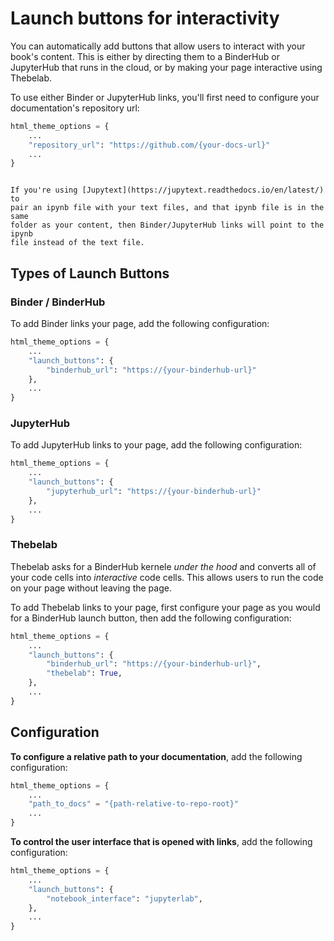 
# Launch buttons for interactivity

You can automatically add buttons that allow users to interact with your
book's content. This is either by directing them to a BinderHub or JupyterHub
that runs in the cloud, or by making your page interactive using Thebelab.

To use either Binder or JupyterHub links, you'll first need to configure your
documentation's repository url:

```python
html_theme_options = {
    ...
    "repository_url": "https://github.com/{your-docs-url}"
    ...
}
```

```{margin} Paired ipynb files

If you're using [Jupytext](https://jupytext.readthedocs.io/en/latest/) to
pair an ipynb file with your text files, and that ipynb file is in the same
folder as your content, then Binder/JupyterHub links will point to the ipynb
file instead of the text file.
```

## Types of Launch Buttons

### Binder / BinderHub

To add Binder links your page, add the following configuration:

```python
html_theme_options = {
    ...
    "launch_buttons": {
        "binderhub_url": "https://{your-binderhub-url}"
    },
    ...
}
```

### JupyterHub

To add JupyterHub links to your page, add the following configuration:

```python
html_theme_options = {
    ...
    "launch_buttons": {
        "jupyterhub_url": "https://{your-binderhub-url}"
    },
    ...
}
```

### Thebelab

Thebelab asks for a BinderHub kernele *under the hood* and converts all of your
code cells into *interactive* code cells. This allows users to run the code on
your page without leaving the page.

To add Thebelab links to your page, first configure your page as you would for
a BinderHub launch button, then add the following configuration:

```python
html_theme_options = {
    ...
    "launch_buttons": {
        "binderhub_url": "https://{your-binderhub-url}",
        "thebelab": True,
    },
    ...
}
```

## Configuration

**To configure a relative path to your documentation**, add the following configuration:

```python
html_theme_options = {
    ...
    "path_to_docs" = "{path-relative-to-repo-root}"
    ...
}
```

**To control the user interface that is opened with links**, add the following configuration:

```python
html_theme_options = {
    ...
    "launch_buttons": {
        "notebook_interface": "jupyterlab",
    },
    ...
}
```
